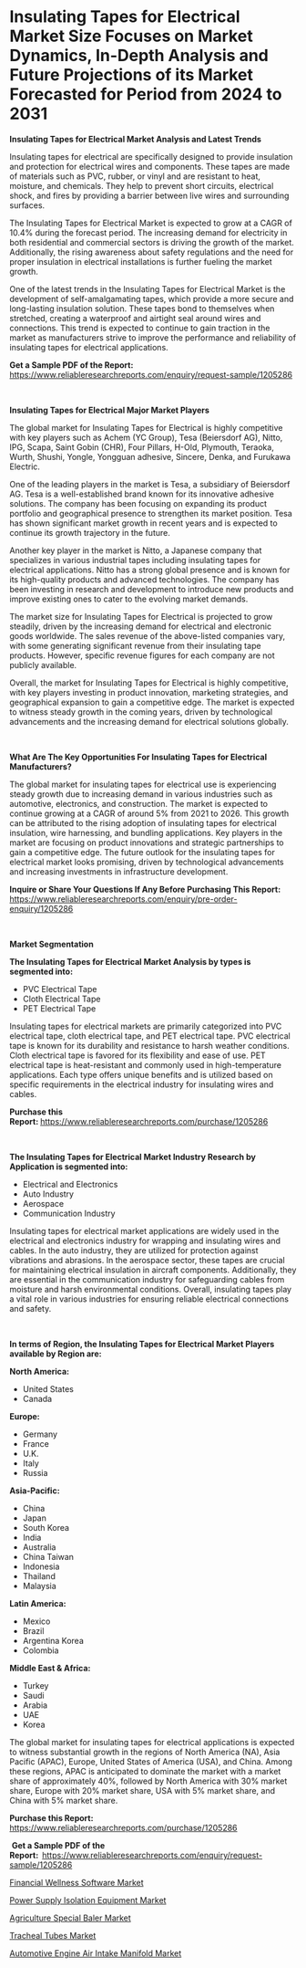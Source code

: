 <p><h1>Insulating Tapes for Electrical Market Size Focuses on Market Dynamics, In-Depth Analysis and Future Projections of its Market Forecasted for Period from 2024 to 2031</h1></p><p><strong>Insulating Tapes for Electrical Market Analysis and Latest Trends</strong></p>
<p><p>Insulating tapes for electrical are specifically designed to provide insulation and protection for electrical wires and components. These tapes are made of materials such as PVC, rubber, or vinyl and are resistant to heat, moisture, and chemicals. They help to prevent short circuits, electrical shock, and fires by providing a barrier between live wires and surrounding surfaces.</p><p>The Insulating Tapes for Electrical Market is expected to grow at a CAGR of 10.4% during the forecast period. The increasing demand for electricity in both residential and commercial sectors is driving the growth of the market. Additionally, the rising awareness about safety regulations and the need for proper insulation in electrical installations is further fueling the market growth.</p><p>One of the latest trends in the Insulating Tapes for Electrical Market is the development of self-amalgamating tapes, which provide a more secure and long-lasting insulation solution. These tapes bond to themselves when stretched, creating a waterproof and airtight seal around wires and connections. This trend is expected to continue to gain traction in the market as manufacturers strive to improve the performance and reliability of insulating tapes for electrical applications.</p></p>
<p><strong>Get a Sample PDF of the Report:&nbsp;</strong> <a href="https://www.reliableresearchreports.com/enquiry/request-sample/1205286">https://www.reliableresearchreports.com/enquiry/request-sample/1205286</a></p>
<p>&nbsp;</p>
<p><strong>Insulating Tapes for Electrical Major Market Players</strong></p>
<p><p>The global market for Insulating Tapes for Electrical is highly competitive with key players such as Achem (YC Group), Tesa (Beiersdorf AG), Nitto, IPG, Scapa, Saint Gobin (CHR), Four Pillars, H-Old, Plymouth, Teraoka, Wurth, Shushi, Yongle, Yongguan adhesive, Sincere, Denka, and Furukawa Electric. </p><p>One of the leading players in the market is Tesa, a subsidiary of Beiersdorf AG. Tesa is a well-established brand known for its innovative adhesive solutions. The company has been focusing on expanding its product portfolio and geographical presence to strengthen its market position. Tesa has shown significant market growth in recent years and is expected to continue its growth trajectory in the future.</p><p>Another key player in the market is Nitto, a Japanese company that specializes in various industrial tapes including insulating tapes for electrical applications. Nitto has a strong global presence and is known for its high-quality products and advanced technologies. The company has been investing in research and development to introduce new products and improve existing ones to cater to the evolving market demands.</p><p>The market size for Insulating Tapes for Electrical is projected to grow steadily, driven by the increasing demand for electrical and electronic goods worldwide. The sales revenue of the above-listed companies vary, with some generating significant revenue from their insulating tape products. However, specific revenue figures for each company are not publicly available.</p><p>Overall, the market for Insulating Tapes for Electrical is highly competitive, with key players investing in product innovation, marketing strategies, and geographical expansion to gain a competitive edge. The market is expected to witness steady growth in the coming years, driven by technological advancements and the increasing demand for electrical solutions globally.</p></p>
<p>&nbsp;</p>
<p><strong>What Are The Key Opportunities For Insulating Tapes for Electrical Manufacturers?</strong></p>
<p><p>The global market for insulating tapes for electrical use is experiencing steady growth due to increasing demand in various industries such as automotive, electronics, and construction. The market is expected to continue growing at a CAGR of around 5% from 2021 to 2026. This growth can be attributed to the rising adoption of insulating tapes for electrical insulation, wire harnessing, and bundling applications. Key players in the market are focusing on product innovations and strategic partnerships to gain a competitive edge. The future outlook for the insulating tapes for electrical market looks promising, driven by technological advancements and increasing investments in infrastructure development.</p></p>
<p><strong>Inquire or Share Your Questions If Any Before Purchasing This Report:</strong> <a href="https://www.reliableresearchreports.com/enquiry/pre-order-enquiry/1205286">https://www.reliableresearchreports.com/enquiry/pre-order-enquiry/1205286</a></p>
<p>&nbsp;</p>
<p><strong>Market Segmentation</strong></p>
<p><strong>The Insulating Tapes for Electrical Market Analysis by types is segmented into:</strong></p>
<p><ul><li>PVC Electrical Tape</li><li>Cloth Electrical Tape</li><li>PET Electrical Tape</li></ul></p>
<p><p>Insulating tapes for electrical markets are primarily categorized into PVC electrical tape, cloth electrical tape, and PET electrical tape. PVC electrical tape is known for its durability and resistance to harsh weather conditions. Cloth electrical tape is favored for its flexibility and ease of use. PET electrical tape is heat-resistant and commonly used in high-temperature applications. Each type offers unique benefits and is utilized based on specific requirements in the electrical industry for insulating wires and cables.</p></p>
<p><strong>Purchase this Report:&nbsp;</strong><a href="https://www.reliableresearchreports.com/purchase/1205286">https://www.reliableresearchreports.com/purchase/1205286</a></p>
<p>&nbsp;</p>
<p><strong>The Insulating Tapes for Electrical Market Industry Research by Application is segmented into:</strong></p>
<p><ul><li>Electrical and Electronics</li><li>Auto Industry</li><li>Aerospace</li><li>Communication Industry</li></ul></p>
<p><p>Insulating tapes for electrical market applications are widely used in the electrical and electronics industry for wrapping and insulating wires and cables. In the auto industry, they are utilized for protection against vibrations and abrasions. In the aerospace sector, these tapes are crucial for maintaining electrical insulation in aircraft components. Additionally, they are essential in the communication industry for safeguarding cables from moisture and harsh environmental conditions. Overall, insulating tapes play a vital role in various industries for ensuring reliable electrical connections and safety.</p></p>
<p>&nbsp;</p>
<p><strong>In terms of Region, the Insulating Tapes for Electrical Market Players available by Region are:</strong></p>
<p>
    <p> <strong> North America: </strong>
        <ul>
            <li>United States</li>
            <li>Canada</li>
        </ul>
        </p> 
    <p> <strong> Europe: </strong>
        <ul>
            <li>Germany</li>
            <li>France</li>
            <li>U.K.</li>
            <li>Italy</li>
            <li>Russia</li>
        </ul>
        </p> 
    <p> <strong> Asia-Pacific: </strong>
        <ul>
            <li>China</li>
            <li>Japan</li>
            <li>South Korea</li>
            <li>India</li>
            <li>Australia</li>
            <li>China Taiwan</li>
            <li>Indonesia</li>
            <li>Thailand</li>
            <li>Malaysia</li>
        </ul>
        </p> 
    <p> <strong> Latin America: </strong>
        <ul>
            <li>Mexico</li>
            <li>Brazil</li>
            <li>Argentina Korea</li>
            <li>Colombia</li>
        </ul>
        </p> 
    <p> <strong> Middle East & Africa: </strong>
        <ul>
            <li>Turkey</li>
            <li>Saudi</li>
            <li>Arabia</li>
            <li>UAE</li>
            <li>Korea</li>
        </ul>
    </p>
    </p>
<p><p>The global market for insulating tapes for electrical applications is expected to witness substantial growth in the regions of North America (NA), Asia Pacific (APAC), Europe, United States of America (USA), and China. Among these regions, APAC is anticipated to dominate the market with a market share of approximately 40%, followed by North America with 30% market share, Europe with 20% market share, USA with 5% market share, and China with 5% market share.</p></p>
<p><strong>Purchase this Report: </strong><a href="https://www.reliableresearchreports.com/purchase/1205286">https://www.reliableresearchreports.com/purchase/1205286</a></p>
<p>&nbsp;<strong>Get a Sample PDF of the Report:&nbsp;&nbsp;</strong><a href="https://www.reliableresearchreports.com/enquiry/request-sample/1205286">https://www.reliableresearchreports.com/enquiry/request-sample/1205286</a></p>
<p><strong></strong></p>
<p><p><a href="https://medium.com/@coltsporer/financial-wellness-software-market-size-reveals-the-best-marketing-channels-in-global-industry-d322f1aab3b2">Financial Wellness Software Market</a></p><p><a href="https://issuu.com/reportprime-2/docs/power-supply-isolation-equipment-market-size-2030.">Power Supply Isolation Equipment Market</a></p><p><a href="https://github.com/Angelnienowdseej3e45z3p8c/Market-Research-Report-List-1/blob/main/agriculture-special-baler-market.md">Agriculture Special Baler Market</a></p><p><a href="https://medium.com/@timothywilliamson1992/tracheal-tubes-market-outlook-industry-overview-and-forecast-2024-to-2031-788a928b6e4e">Tracheal Tubes Market</a></p><p><a href="https://github.com/YashRP12/Market-Research-Report-List-3/blob/main/automotive-engine-air-intake-manifold-market.md">Automotive Engine Air Intake Manifold Market</a></p></p>